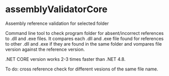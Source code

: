 # assemblyValidatorCore
Assembly reference validation for selected folder

Command line tool to check program folder for absent/incorrect references to .dll and .exe files.
It compares each .dll and .exe file found for references to other .dll and .exe if they are found in the same folder and vompares file version against the reference version.

.NET CORE version works 2-3 times faster than .NET 4.8.

To do: cross reference check for different vesions of the same file name.
